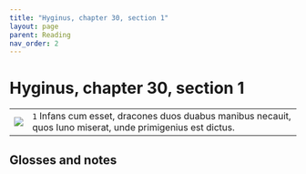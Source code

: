 ```yaml
---
title: "Hyginus, chapter 30, section 1"
layout: page
parent: Reading
nav_order: 2
---
```


# Hyginus, chapter 30, section 1


| | |
| --- | --- |
| ![](https://thumbs-prod.si-cdn.com/AN62OzaFcFW-NlZmr9G9ullHMWU=/fit-in/1072x0/https://public-media.si-cdn.com/filer/3f/be/3fbe1e9d-24bb-4c4a-b186-c250ae31aee7/ercole_fanciullo_che_strozza_i_serpenti_150-200_ca_coll_albani.jpg) | `1` Infans cum esset, dracones duos duabus manibus necauit, quos Iuno miserat, unde primigenius est dictus.|





## Glosses and notes

